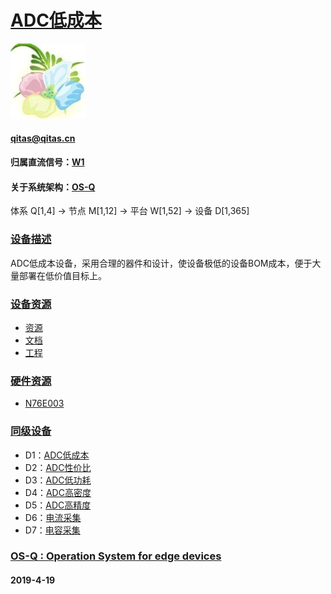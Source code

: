 ﻿# [ADC低成本](https://github.com/OS-Q/D1)
[![sites](OS-Q/OS-Q.png)](http://www.OS-Q.com)
####  qitas@qitas.cn
#### 归属直流信号：[W1](https://github.com/OS-Q/W1)
#### 关于系统架构：[OS-Q](https://github.com/OS-Q/OS-Q)
体系 Q[1,4] -> 节点 M[1,12] -> 平台 W[1,52] -> 设备 D[1,365]
### [设备描述](https://github.com/OS-Q/D1/wiki) 

ADC低成本设备，采用合理的器件和设计，使设备极低的设备BOM成本，便于大量部署在低价值目标上。

### [设备资源](https://github.com/OS-Q/)

- [资源](src/)
- [文档](docs/)
- [工程](project/)

### [硬件资源](https://github.com/sochub)

- [N76E003](https://github.com/sochub/N76E003) 

### [同级设备](https://github.com/OS-Q/W1)

- D1：[ADC低成本](https://github.com/OS-Q/D1)
- D2：[ADC性价比](https://github.com/OS-Q/D2)
- D3：[ADC低功耗](https://github.com/OS-Q/D3)
- D4：[ADC高密度](https://github.com/OS-Q/D4)
- D5：[ADC高精度](https://github.com/OS-Q/D5)
- D6：[电流采集](https://github.com/OS-Q/D6)
- D7：[电容采集](https://github.com/OS-Q/D7)

### [OS-Q : Operation System for edge devices](http://www.OS-Q.com/Edge/D1)
####  2019-4-19  